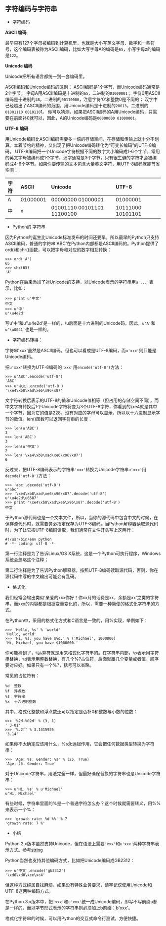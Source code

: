 ## 字符编码与字符串
 
+ 字符编码

**ASCII 编码**

最早只有127个字母被编码到计算机里，也就是大小写英文字母、数字和一些符号，这个编码表被称为ASCII编码，比如大写字母A的编码是`65`，小写字母z的编码是`122`。

**Unicode 编码**

Unicode把所有语言都统一到一套编码里。

ASCII编码和Unicode编码的区别：
ASCII编码是1个字节，而Unicode编码通常是2个字节。
字母A用ASCII编码是十进制的`65`，二进制的`01000001`；
字符0用ASCII编码是十进制的`48`，二进制的`00110000`，注意字符'0'和整数0是不同的；
汉字中已经超出了ASCII编码的范围，用Unicode编码是十进制的`20013`，二进制的`01001110 0010110`1。
你可以猜测，如果把ASCII编码的A用Unicode编码，只需要在前面补0就可以，因此，A的Unicode编码是`00000000 01000001`。


**UTF-8 编码**

用Unicode编码比ASCII编码需要多一倍的存储空间，在存储和传输上就十分不划算。本着节约的精神，又出现了把Unicode编码转化为“可变长编码”的UTF-8编码。
UTF-8编码把一个Unicode字符根据不同的数字大小编码成1-6个字节，常用的英文字母被编码成1个字节，汉字通常是3个字节，只有很生僻的字符才会被编码成4-6个字节。如果你要传输的文本包含大量英文字符，用UTF-8编码就能节省空间：

|   字符			        |    ASCII       |  Unicode         |           UTF-8    |
|:--------|:---------|:----------|:--------|
|   A		   |    01000001       |  00000000 01000001         |          01000001  |
|  中		    |    x       |  01001110 00101101	11100100         |          10111000 10101101   |


+ Python的 字符串

因为Python的诞生比Unicode标准发布的时间还要早，所以最早的Python只支持ASCII编码，普通的字符串'ABC'在Python内部都是ASCII编码的。Python提供了ord()和chr()函数，可以把字母和对应的数字相互转换：
```
>>> ord('A')
65
>>> chr(65)
'A'
```

Python在后来添加了对Unicode的支持，以Unicode表示的字符串用`u'...'`表示，比如：
```
>>> print u'中文'
中文
>>> u'中'
u'\u4e2d'
```

写u'中'和u'\u4e2d'是一样的，\u后面是十六进制的Unicode码。因此，`u'A'`和`u'\u0041'`也是一样的。

+ 字符编码转换：

字符串'xxx'虽然是ASCII编码，但也可以看成是UTF-8编码，而`u'xxx'`则只能是Unicode编码。

把`u'xxx'`转换为UTF-8编码的`'xxx'`用`encode('utf-8')`方法：
```
>>> u'ABC'.encode('utf-8')
'ABC'
>>> u'中文'.encode('utf-8')
'\xe4\xb8\xad\xe6\x96\x87'
```

文字符转换后表示的UTF-8的值和Unicode值相等（但占用的存储空间不同），而中文字符转换后1个Unicode字符将变为3个UTF-8字符，你看到的\xe4就是其中一个字节，因为它的值是228，没有对应的字母可以显示，所以以十六进制显示字节的数值。len()函数可以返回字符串的长度：
```
>>> len(u'ABC')
3
>>> len('ABC')
3
>>> len(u'中文')
2
>>> len('\xe4\xb8\xad\xe6\x96\x87')
6
```

反过来，把UTF-8编码表示的字符串`'xxx'`转换为Unicode字符串`u'xxx'`用`decode('utf-8')`方法：
```
>>> 'abc'.decode('utf-8')
u'abc'
>>> '\xe4\xb8\xad\xe6\x96\x87'.decode('utf-8')
u'\u4e2d\u6587'
>>> print '\xe4\xb8\xad\xe6\x96\x87'.decode('utf-8')
中文
```

于Python源代码也是一个文本文件，所以，当你的源代码中包含中文的时候，在保存源代码时，就需要务必指定保存为UTF-8编码。当Python解释器读取源代码时，为了让它按UTF-8编码读取，我们通常在文件开头写上这两行：
```
#!/usr/bin/env python
# -*- coding: utf-8 -*-
```
第一行注释是为了告诉Linux/OS X系统，这是一个Python可执行程序，Windows系统会忽略这个注释；

第二行注释是为了告诉Python解释器，按照UTF-8编码读取源代码，否则，你在源代码中写的中文输出可能会有乱码。


+ 格式化

我们经常会输出类似'亲爱的xxx你好！你xx月的话费是xx，余额是xx'之类的字符串，而xxx的内容都是根据变量变化的，所以，需要一种简便的格式化字符串的方式。

在Python中，采用的格式化方式和C语言是一致的，用%实现，举例如下：
```
>>> 'Hello, %s' % 'world'
'Hello, world'
>>> 'Hi, %s, you have $%d.' % ('Michael', 1000000)
'Hi, Michael, you have $1000000.'
```
你可能猜到了，`%`运算符就是用来格式化字符串的。在字符串内部，`%s`表示用字符串替换，`%d`表示用整数替换，有几个%?占位符，后面就跟几个变量或者值，顺序要对应好。如果只有一个%?，括号可以省略。

常见的占位符有：
```
%d	整数
%f	浮点数
%s	字符串
%x	十六进制整数
```

其中，格式化整数和浮点数还可以指定是否补0和整数与小数的位数：
```
>>> '%2d-%02d' % (3, 1)
' 3-01'
>>> '%.2f' % 3.1415926
'3.14'
```
如果你不太确定应该用什么，%s永远起作用，它会把任何数据类型转换为字符串：
```
>>> 'Age: %s. Gender: %s' % (25, True)
'Age: 25. Gender: True'
```
对于Unicode字符串，用法完全一样，但最好确保替换的字符串也是Unicode字符串：
```
>>> u'Hi, %s' % u'Michael'
u'Hi, Michael'
```
有些时候，字符串里面的%是一个普通字符怎么办？这个时候就需要转义，用%%来表示一个%：
```
>>> 'growth rate: %d %%' % 7
'growth rate: 7 %'
```

+ 小结

Python 2.x版本虽然支持Unicode，但在语法上需要`'xxx'`和`u'xxx'`两种字符串表示方式。参考[string](../exs/ex1.py)

Python当然也支持其他编码方式，比如把Unicode编码成GB2312：
```
>>> u'中文'.encode('gb2312')
'\xd6\xd0\xce\xc4'
```
但这种方式纯属自找麻烦，如果没有特殊业务要求，请牢记仅使用Unicode和UTF-8这两种编码方式。

在Python 3.x版本中，把`'xxx'`和`u'xxx'`统一成Unicode编码，即写不写前缀u都是一样的，而以字节形式表示的字符串则必须加上b前缀：b'xxx'。

格式化字符串的时候，可以用Python的交互式命令行测试，方便快捷。